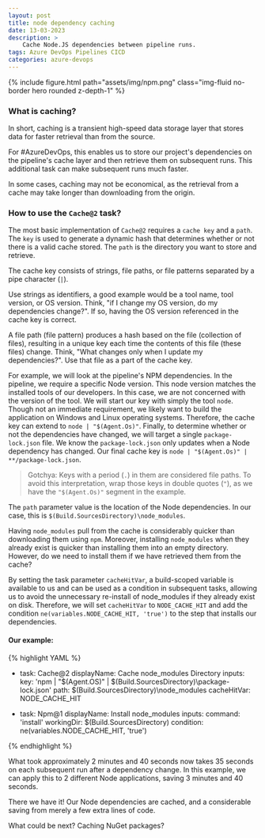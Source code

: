 ```yaml
---
layout: post
title: node dependency caching
date: 13-03-2023
description: >
    Cache Node.JS dependencies between pipeline runs. 
tags: Azure DevOps Pipelines CICD
categories: azure-devops
---
```


{% include figure.html path="assets/img/npm.png" class="img-fluid no-border hero rounded z-depth-1" %}

### What is caching?

In short, caching is a transient high-speed data storage layer that stores data for faster retrieval than from the source.

For #AzureDevOps, this enables us to store our project's dependencies on the pipeline's cache layer and then retrieve them on subsequent runs. This additional task can make subsequent runs much faster.

In some cases, caching may not be economical, as the retrieval from a cache may take longer than downloading from the origin.

### How to use the `Cache@2` task?

The most basic implementation of `Cache@2` requires a `cache key` and a `path`. The `key` is used to generate a dynamic hash that determines whether or not there is a valid cache stored. The `path` is the directory you want to store and retrieve.

The cache key consists of strings, file paths, or file patterns separated by a pipe character (`|`).

Use strings as identifiers, a good example would be a tool name, tool version, or OS version. Think, "if I change my OS version, do my dependencies change?". If so, having the OS version referenced in the cache key is correct.

A file path (file pattern) produces a hash based on the file (collection of files), resulting in a unique key each time the contents of this file (these files) change. Think, "What changes only when I update my dependencies?". Use that file as a part of the cache key.

For example, we will look at the pipeline's NPM dependencies. In the pipeline, we require a specific Node version. This node version matches the installed tools of our developers. In this case, we are not concerned with the version of the tool. We will start our key with simply the tool `node`. Though not an immediate requirement, we likely want to build the application on Windows and Linux operating systems. Therefore, the cache key can extend to `node | "$(Agent.Os)"`. Finally, to determine whether or not the dependencies have changed, we will target a single `package-lock.json` file. We know the `package-lock.json` only updates when a Node dependency has changed. Our final cache key is `node | "$(Agent.Os)" | **/package-lock.json`.

> Gotchya: Keys with a period (`.`) in them are considered file paths. To avoid this interpretation, wrap those keys in double quotes (`"`), as we have the `"$(Agent.Os)"` segment in the example.

The `path` parameter value is the location of the Node dependencies. In our case, this is `$(Build.SourcesDirectory)\node_modules`.

Having `node_modules` pull from the cache is considerably quicker than downloading them using `npm`. Moreover, installing `node_modules` when they already exist is quicker than installing them into an empty directory. However, do we need to install them if we have retrieved them from the cache?

By setting the task parameter `cacheHitVar`, a build-scoped variable is available to us and can be used as a condition in subsequent tasks, allowing us to avoid the unnecessary re-install of node_modules if they already exist on disk. Therefore, we will set `cacheHitVar` to `NODE_CACHE_HIT` and add the condition `ne(variables.NODE_CACHE_HIT, 'true')` to the step that installs our dependencies.

#### Our example:

{% highlight YAML %}

- task: Cache@2
  displayName: Cache node_modules Directory
  inputs:
    key: 'npm | "$(Agent.OS)" | $(Build.SourcesDirectory)\package-lock.json'
    path: $(Build.SourcesDirectory)\node_modules
    cacheHitVar: NODE_CACHE_HIT

- task: Npm@1
  displayName: Install node_modules
  inputs:
    command: 'install'
    workingDir: $(Build.SourcesDirectory)
  condition: ne(variables.NODE_CACHE_HIT, 'true')

{% endhighlight %}

What took approximately 2 minutes and 40 seconds now takes 35 seconds on each subsequent run after a dependency change. In this example, we can apply this to 2 different Node applications, saving 3 minutes and 40 seconds.

There we have it! Our Node dependencies are cached, and a considerable saving from merely a few extra lines of code.

What could be next? Caching NuGet packages?
